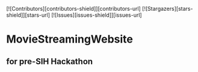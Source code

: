 [![Contributors][contributors-shield]][contributors-url]
[![Stargazers][stars-shield]][stars-url]
[![Issues][issues-shield]][issues-url]





# MovieStreamingWebsite
## for pre-SIH Hackathon

### 
